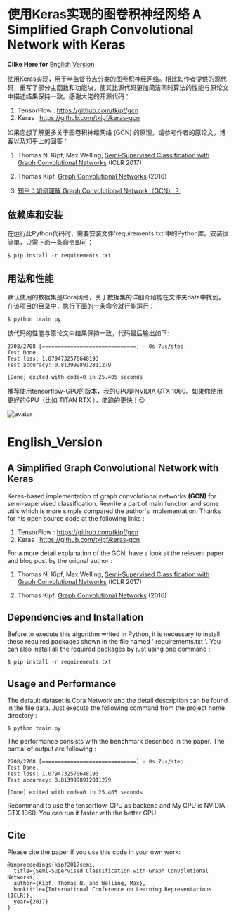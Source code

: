 # 使用Keras实现的图卷积神经网络 A Simplified Graph Convolutional Network with Keras

**Clike Here for** [English Version](#English_Version)

使用Keras实现，用于半监督节点分类的图卷积神经网络。相比如作者提供的源代码，重写了部分主函数和功能块，使其比源代码更加简洁同时算法的性能与原论文中描述结果保持一致。感谢大佬的开源代码：

1. TensorFlow : <https://github.com/tkipf/gcn>
2. Keras : <https://github.com/tkipf/keras-gcn>

如果您想了解更多关于图卷积神经网络 (GCN) 的原理，请参考作者的原论文，博客以及知乎上的回答：

1. Thomas N. Kipf, Max Welling, [Semi-Supervised Classification with Graph Convolutional Networks](http://arxiv.org/abs/1609.02907) (ICLR 2017)

2. Thomas Kipf, [Graph Convolutional Networks](http://tkipf.github.io/graph-convolutional-networks/) (2016)

3. [知乎：如何理解 Graph Convolutional Network（GCN）？](https://www.zhihu.com/question/54504471/answer/332657604)


## 依赖库和安装
在运行此Python代码时，需要安装文件'requirements.txt'中的Python库。安装很简单，只需下面一条命令即可：

    $ pip install -r requirements.txt

## 用法和性能
默认使用的数据集是Cora网络，关于数据集的详细介绍能在文件夹data中找到。在该项目的目录中，执行下面的一条命令就行能运行：

    $ python train.py

该代码的性能与原论文中结果保持一致，代码最后输出如下:
```
2708/2708 [==============================] - 0s 7us/step
Test Done.
Test loss: 1.0794732570648193
Test accuracy: 0.8139998912811279

[Done] exited with code=0 in 25.405 seconds
```
推荐使用tensorflow-GPU的版本，我的GPU是NVIDIA GTX 1060。如果你使用更好的GPU（比如 TITAN RTX ），能跑的更快！:heart_eyes:



![avatar](https://raw.githubusercontent.com/zhaoolee/ChineseBQB/master/024Programmer_程序员👩🏿‍💻👨🏾‍💻👩🏼‍💻👨🏽‍💻👩🏻‍💻👩🏻‍💻👨‍💻‍BQB/94E1492CFB2FC327FAB3D7C484C0E7D9.jpg
)


# English_Version
## A Simplified Graph Convolutional Network with Keras
Keras-based implementation of graph convolutional networks **(GCN)** for semi-supervised classification. Rewrite a part of main function and some utils which is more simple compared the author's implementation. Thanks for his open source code at the following links :

1. TensorFlow : <https://github.com/tkipf/gcn>
2. Keras : <https://github.com/tkipf/keras-gcn>

For a more detail explanation of the GCN, have a look at the relevent paper and blog post by the orignal author :

1. Thomas N. Kipf, Max Welling, [Semi-Supervised Classification with Graph Convolutional Networks](http://arxiv.org/abs/1609.02907) (ICLR 2017)

2. Thomas Kipf, [Graph Convolutional Networks](http://tkipf.github.io/graph-convolutional-networks/) (2016)


## Dependencies and Installation

Before to execute this algorithm writed in Python, it is necessary to install these required packages shown in the file named ' requirements.txt '. You can also install all the required packages by just using one command :

    $ pip install -r requirements.txt

## Usage and Performance

The default dataset is Cora Network and the detail description can be found in the file data. Just execute the following command from the project home directory :

    $ python train.py

The performance consists with the benchmark described in the paper. The partial of output are following :

```
2708/2708 [==============================] - 0s 7us/step
Test Done.
Test loss: 1.0794732570648193
Test accuracy: 0.8139998912811279

[Done] exited with code=0 in 25.405 seconds
```

Recommand to use the tensorflow-GPU as backend and My GPU is NVIDIA GTX 1060. You can run it faster with the better GPU.

## Cite

Please cite the paper if you use this code in your own work:

```
@inproceedings{kipf2017semi,
  title={Semi-Supervised Classification with Graph Convolutional Networks},
  author={Kipf, Thomas N. and Welling, Max},
  booktitle={International Conference on Learning Representations (ICLR)},
  year={2017}
}
```



